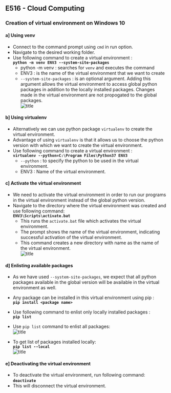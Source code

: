 
## E516 - Cloud Computing

### Creation of virtual environment on Windows 10

#### a] Using venv 
- Connect to the command prompt using `cmd` in run option.
- Navigate to the desired working folder.    
- Use following command to create a virtual environment :  
    **`python -m venv ENV3 --system-site-packages`**
    - python -m venv : searches for `venv` and executes the command
    - ENV3 : is the name of the virtual environment that we want to create
    - `--system-site-packages` : is an optional argument. Adding this argument allows the virtual environment to access global python packages in addition to the locally installed packages. Changes made in the virtual environment are not propogated to the global packages.  
![title](Create_venv.png)

#### b] Using virtualenv
- Alternatively we can use python package `virtualenv` to create the virtual environment.
- Advantage of using `virtualenv` is that it allows us to choose the python version with which we want to create the virtual environment.
- Use following command to create a virtual environment :  
    **`virtualenv --python=C:\Program Files\Python37 ENV3`**
    - `--python` : to specify the python to be used in the virtual environment.
    - ENV3 : Name of the virtual environment.  

#### c] Activate the virtual environment
- We need to activate the virtual environment in order to run our programs in the virtual environment instead of the global python version.
- Navigate to the directory where the virtual environment was created and use following command:  
    **`ENV3\Scripts\activate.bat`**
    - This runs the `activate.bat` file which activates the virtual environment.
    - The prompt shows the name of the virtual environment, indicating successful activation of the virtual environment.
    - This command creates a new directory with name as the name of the virtual environment.  
![title](activate_venv.png)

#### d] Enlisting available packages
- As we have used `--system-site-packages`, we expect that all python packages available in the global version will be available in the virtual environment as well.
- Any package can be installed in this virtual environment using pip :  
    **`pip install <package name>`**
- Use following command to enlist only locally installed packages :  
    **`pip list`**
- Use `pip list` command to enlist all packages:    
![title](global_packages.png)  

- To get list of packages installed locally:  
    **`pip list --local`**  
![title](local_packages.png)  

#### e] Deactivating the virtual environment  
- To deactivate the virtual environment, run following command:  
   **`deactivate`**  
- This will disconnect the virtual environment.  



